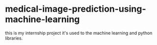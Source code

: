 # medical-image-prediction-using-machine-learning
this is my internship project it's used to the machine learning and python libraries.
